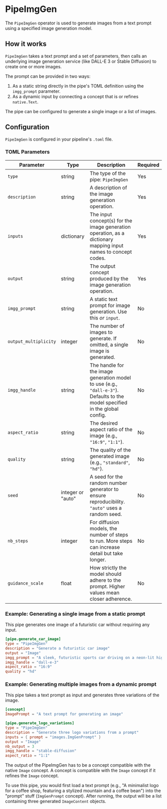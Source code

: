 # PipeImgGen

The `PipeImgGen` operator is used to generate images from a text prompt using a specified image generation model.

## How it works

`PipeImgGen` takes a text prompt and a set of parameters, then calls an underlying image generation service (like DALL-E 3 or Stable Diffusion) to create one or more images.

The prompt can be provided in two ways:
1.  As a static string directly in the pipe's TOML definition using the `imgg_prompt` parameter.
2.  As a dynamic input by connecting a concept that is or refines `native.Text`.

The pipe can be configured to generate a single image or a list of images.

## Configuration

`PipeImgGen` is configured in your pipeline's `.toml` file.

### TOML Parameters

| Parameter               | Type            | Description                                                                                                                   | Required |
| ----------------------- | --------------- | ----------------------------------------------------------------------------------------------------------------------------- | -------- |
| `type`                  | string          | The type of the pipe: `PipeImgGen`                                                                          | Yes      |
| `description`           | string          | A description of the image generation operation.                                                                           | Yes      |
| `inputs`                | dictionary      | The input concept(s) for the image generation operation, as a dictionary mapping input names to concept codes.                                                     | Yes       |
| `output`                | string          | The output concept produced by the image generation operation.                                                | Yes      |
| `imgg_prompt`           | string          | A static text prompt for image generation. Use this *or* `input`.                                                             | No       |
| `output_multiplicity`   | integer         | The number of images to generate. If omitted, a single image is generated.                                                    | No       |
| `imgg_handle`           | string          | The handle for the image generation model to use (e.g., `"dall-e-3"`). Defaults to the model specified in the global config.    | No       |
| `aspect_ratio`          | string          | The desired aspect ratio of the image (e.g., `"16:9"`, `"1:1"`).                                                              | No       |
| `quality`               | string          | The quality of the generated image (e.g., `"standard"`, `"hd"`).                                                              | No       |
| `seed`                  | integer or "auto" | A seed for the random number generator to ensure reproducibility. `"auto"` uses a random seed.                                | No       |
| `nb_steps`              | integer         | For diffusion models, the number of steps to run. More steps can increase detail but take longer.                             | No       |
| `guidance_scale`        | float           | How strictly the model should adhere to the prompt. Higher values mean closer adherence.                                      | No       |


### Example: Generating a single image from a static prompt

This pipe generates one image of a futuristic car without requiring any input.

```toml
[pipe.generate_car_image]
type = "PipeImgGen"
description = "Generate a futuristic car image"
output = "Image"
imgg_prompt = "A sleek, futuristic sports car driving on a neon-lit highway at night."
imgg_handle = "dall-e-3"
aspect_ratio = "16:9"
quality = "hd"
```

### Example: Generating multiple images from a dynamic prompt

This pipe takes a text prompt as input and generates three variations of the image.

```toml
[concept]
ImagePrompt = "A text prompt for generating an image"

[pipe.generate_logo_variations]
type = "PipeImgGen"
description = "Generate three logo variations from a prompt"
inputs = { prompt = "images.ImgGenPrompt" }
output = "Image"
nb_output = 3
imgg_handle = "stable-diffusion"
aspect_ratio = "1:1"
```

The output of the PipeImgGen has to be a concept compatible with the native `Image` concept. A concept is compatible with the `Image` concept if it refines the `Image` concept.

To use this pipe, you would first load a text prompt (e.g., "A minimalist logo for a coffee shop, featuring a stylized mountain and a coffee bean") into the "prompt" stuff (`ImgGenPrompt` concept). After running, the output will be a list containing three generated `ImageContent` objects.

